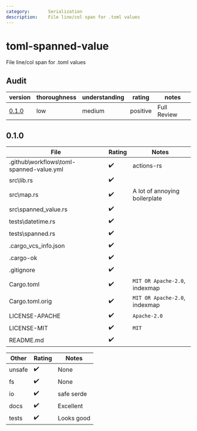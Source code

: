 ```yaml
---
category:       Serialization
description:    File line/col span for .toml values
---
```


# toml-spanned-value

File line/col span for .toml values

## Audit

| version   | thoroughness | understanding | rating | notes |
| --------- | ------------ | ------------- | ------ | ----- |
| [0.1.0] | low | medium | positive | Full Review

<!--
    thoroughness:   none low medium high
    understanding:  none low medium high
    rating:         dangerous negative medium positive strong
-->

[0.1.0]: #0.1.0

<h2 name="0.1.0">0.1.0</h2>

| File                              | Rating | Notes |
| --------------------------------- | ------ | ----- |
| .github\workflows\toml-spanned-value.yml | ✔️ | actions-rs
| src\lib.rs                        | ✔️ |
| src\map.rs                        | ✔️ | A lot of annoying boilerplate
| src\spanned_value.rs              | ✔️ |
| tests\datetime.rs                 | ✔️ |
| tests\spanned.rs                  | ✔️ |
| .cargo_vcs_info.json              | ✔️ |
| .cargo-ok                         | ✔️ |
| .gitignore                        | ✔️ |
| Cargo.toml                        | ✔️ | `MIT OR Apache-2.0`, indexmap
| Cargo.toml.orig                   | ✔️ | `MIT OR Apache-2.0`, indexmap
| LICENSE-APACHE                    | ✔️ | `Apache-2.0`
| LICENSE-MIT                       | ✔️ | `MIT`
| README.md                         | ✔️ |

| Other     | Rating | Notes |
| --------- | ------ | ----- |
| unsafe    | ✔️ | None
| fs        | ✔️ | None
| io        | ✔️ | safe serde
| docs      | ✔️ | Excellent
| tests     | ✔️ | Looks good



<!-- Templates

✔️❔⚠️❗️

#### :exclamation:  \[1\] Unsound ...
#### \[1\] Note ...
[1]: #exclamation--1-unsound-...
[2]: #1-note-...
[user/repository#1]: https://github.com/user/repository/issues/1
[user/repository#1]: https://github.com/user/repository/pull/1



# DiffVersionTemplate

| diff                  | rating | notes |
| --------------------- | ------ | ----- |
| 

# Full File Version Template

| Line  | Notes |
| -----:| ----- |
| 

-->
